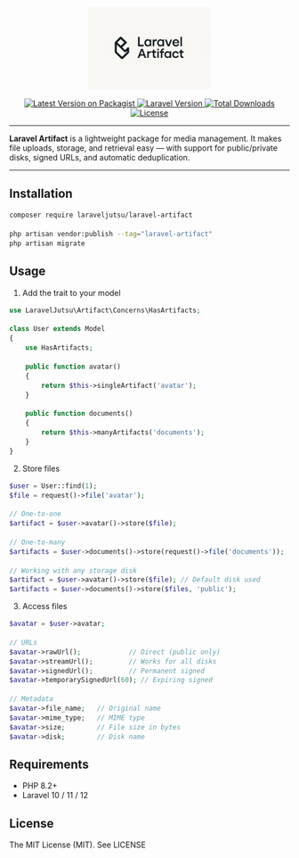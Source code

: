 <p align="center">
    <img src="art/logo.png" alt="Laravel Artifact Logo" width="220">
</p>

<p align="center">
    <a href="https://packagist.org/packages/laraveljutsu/laravel-artifact">
        <img src="https://img.shields.io/packagist/v/laraveljutsu/laravel-artifact.svg?style=flat-square" alt="Latest Version on Packagist">
    </a>
    <a href="https://laravel.com">
        <img src="https://img.shields.io/badge/Laravel-10.0%2B-FF2D20?style=flat&logo=laravel" alt="Laravel Version">
    </a>
    <a href="https://packagist.org/packages/laraveljutsu/laravel-artifact">
        <img src="https://img.shields.io/packagist/dt/laraveljutsu/laravel-artifact.svg?style=flat-square" alt="Total Downloads">
    </a>
    <a href="https://packagist.org/packages/ludovicguenet/laravel-artifact">
        <img src="http://poser.pugx.org/ludovicguenet/whizbang/license" alt="License">
    </a>
</p>

---

**Laravel Artifact** is a lightweight package for media management.
It makes file uploads, storage, and retrieval easy — with support for public/private disks, signed URLs, and automatic deduplication.

---

## Installation

```bash
composer require laraveljutsu/laravel-artifact

php artisan vendor:publish --tag="laravel-artifact"
php artisan migrate
```

## Usage
1. Add the trait to your model

```php
use LaravelJutsu\Artifact\Concerns\HasArtifacts;

class User extends Model
{
    use HasArtifacts;

    public function avatar()
    {
        return $this->singleArtifact('avatar');
    }

    public function documents()
    {
        return $this->manyArtifacts('documents');
    }
}
```

2. Store files

```php
$user = User::find(1);
$file = request()->file('avatar');

// One-to-one
$artifact = $user->avatar()->store($file);

// One-to-many
$artifacts = $user->documents()->store(request()->file('documents'));

// Working with any storage disk
$artifact = $user->avatar()->store($file); // Default disk used
$artifacts = $user->documents()->store($files, 'public');
```

3. Access files

```php
$avatar = $user->avatar;

// URLs
$avatar->rawUrl();            // Direct (public only)
$avatar->streamUrl();         // Works for all disks
$avatar->signedUrl();         // Permanent signed
$avatar->temporarySignedUrl(60); // Expiring signed

// Metadata
$avatar->file_name;   // Original name
$avatar->mime_type;   // MIME type
$avatar->size;        // File size in bytes
$avatar->disk;        // Disk name
```

## Requirements
- PHP 8.2+
- Laravel 10 / 11 / 12

## License
The MIT License (MIT). See LICENSE